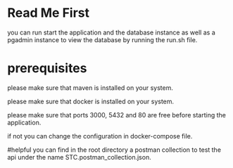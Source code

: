 # Read Me First
you can run start the application and the database instance as well as a pgadmin instance to view the database by running the run.sh file.

# prerequisites
please make sure that maven is installed on your system.

please make sure that docker is installed on your system.

please make sure that ports 3000, 5432 and 80 are free before starting the application.

if not you can change the configuration in docker-compose file.

#helpful
you can find in the root directory a postman collection to test the api under the name STC.postman_collection.json.



